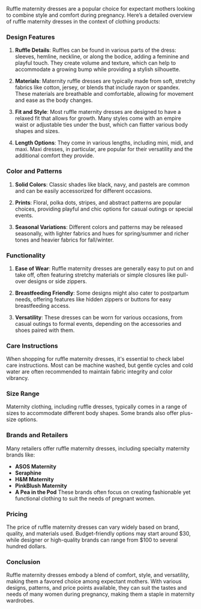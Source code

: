 Ruffle maternity dresses are a popular choice for expectant mothers looking to combine style and comfort during pregnancy. Here’s a detailed overview of ruffle maternity dresses in the context of clothing products:

### Design Features
1. **Ruffle Details**: Ruffles can be found in various parts of the dress: sleeves, hemline, neckline, or along the bodice, adding a feminine and playful touch. They create volume and texture, which can help to accommodate a growing bump while providing a stylish silhouette.

2. **Materials**: Maternity ruffle dresses are typically made from soft, stretchy fabrics like cotton, jersey, or blends that include rayon or spandex. These materials are breathable and comfortable, allowing for movement and ease as the body changes.

3. **Fit and Style**: Most ruffle maternity dresses are designed to have a relaxed fit that allows for growth. Many styles come with an empire waist or adjustable ties under the bust, which can flatter various body shapes and sizes. 

4. **Length Options**: They come in various lengths, including mini, midi, and maxi. Maxi dresses, in particular, are popular for their versatility and the additional comfort they provide.

### Color and Patterns
1. **Solid Colors**: Classic shades like black, navy, and pastels are common and can be easily accessorized for different occasions.

2. **Prints**: Floral, polka dots, stripes, and abstract patterns are popular choices, providing playful and chic options for casual outings or special events.

3. **Seasonal Variations**: Different colors and patterns may be released seasonally, with lighter fabrics and hues for spring/summer and richer tones and heavier fabrics for fall/winter.

### Functionality
1. **Ease of Wear**: Ruffle maternity dresses are generally easy to put on and take off, often featuring stretchy materials or simple closures like pull-over designs or side zippers.

2. **Breastfeeding Friendly**: Some designs might also cater to postpartum needs, offering features like hidden zippers or buttons for easy breastfeeding access.

3. **Versatility**: These dresses can be worn for various occasions, from casual outings to formal events, depending on the accessories and shoes paired with them.

### Care Instructions
When shopping for ruffle maternity dresses, it's essential to check label care instructions. Most can be machine washed, but gentle cycles and cold water are often recommended to maintain fabric integrity and color vibrancy.

### Size Range
Maternity clothing, including ruffle dresses, typically comes in a range of sizes to accommodate different body shapes. Some brands also offer plus-size options.

### Brands and Retailers
Many retailers offer ruffle maternity dresses, including specialty maternity brands like:
- **ASOS Maternity**
- **Seraphine**
- **H&M Maternity**
- **PinkBlush Maternity**
- **A Pea in the Pod**
These brands often focus on creating fashionable yet functional clothing to suit the needs of pregnant women.

### Pricing
The price of ruffle maternity dresses can vary widely based on brand, quality, and materials used. Budget-friendly options may start around $30, while designer or high-quality brands can range from $100 to several hundred dollars.

### Conclusion
Ruffle maternity dresses embody a blend of comfort, style, and versatility, making them a favored choice among expectant mothers. With various designs, patterns, and price points available, they can suit the tastes and needs of many women during pregnancy, making them a staple in maternity wardrobes.